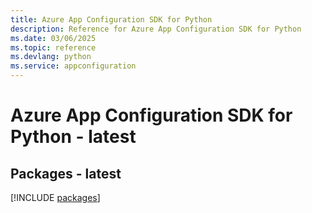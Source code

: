 ```yaml
---
title: Azure App Configuration SDK for Python
description: Reference for Azure App Configuration SDK for Python
ms.date: 03/06/2025
ms.topic: reference
ms.devlang: python
ms.service: appconfiguration
---
```

# Azure App Configuration SDK for Python - latest
## Packages - latest
[!INCLUDE [packages](app-configuration-index.md)]